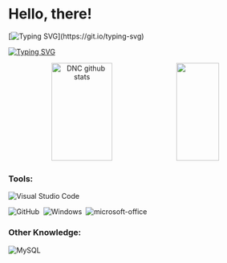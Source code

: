 # Hello, there!

[![Typing SVG](https://readme-typing-svg.herokuapp.com?font=Comic+Sans&duration=1000&pause=1000&color=3FB81F&center=true&vCenter=true&multiline=true&random=false&width=435&lines=Welcome!;My+name+is+Enrico+Gimenez.;Biologist%2C+Bioinformatician+and+Data+Scientist!)](https://git.io/typing-svg)






[![Typing SVG](https://readme-typing-svg.herokuapp.com?font=Comic+Sans&weight=300&duration=1000&pause=1000&color=B2B60A&vCenter=true&multiline=true&random=false&width=435&lines=A+few+thing+I+can+handle%3A;Python;Pandas;Biopython;Excel;Data+Visualization)](https://git.io/typing-svg)








<div align="center">  
  <img width="49%" height="195px" src="https://github-readme-stats.vercel.app/api?username=GimenezEGT&show_icons=true&count_private=true&hide_border=true&title_color=00bfbf&icon_color=00bfbf&text_color=c9d1d9&bg_color=0d1117" alt="DNC github stats" /> 
  <img width="41%" height="195px" src="https://github-readme-stats.vercel.app/api/top-langs/?username=GimenezEGT&layout=compact&hide_border=true&title_color=00bfbf&text_color=00bfbf&bg_color=0d1117" />
</div>

### Tools:
![Visual Studio Code](https://img.shields.io/badge/-Visual%20Studio%20Code-0D1117?style=for-the-badge&logo=visual-studio-code&logoColor=007ACC&labelColor=0D1117)&nbsp;
<!-- ![Git](https://img.shields.io/badge/-Git-0D1117?style=for-the-badge&logo=git&labelColor=0D1117)&nbsp; -->
![GitHub](https://img.shields.io/badge/-GitHub-0D1117?style=for-the-badge&logo=github&labelColor=0D1117)&nbsp;
![Windows](https://img.shields.io/badge/-Windows-0D1117?style=for-the-badge&logo=windows&labelColor=0D1117)&nbsp;
![microsoft-office](https://img.shields.io/badge/-microsoft_office-0D1117?style=for-the-badge&logo=microsoft-office&labelColor=0D1117)&nbsp;

### Other Knowledge:
![MySQL](https://img.shields.io/badge/-mysql-0D1117?style=for-the-badge&logo=mysql&labelColor=0D1117)&nbsp;



